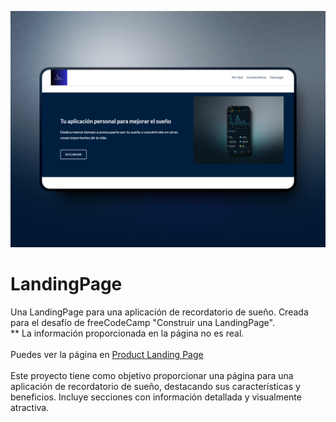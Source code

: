 ![LandingPage](images/previewlanding.png)

# LandingPage
Una LandingPage para una aplicación de recordatorio de sueño. Creada para el desafío de freeCodeCamp "Construir una LandingPage". <br/>
** La información proporcionada en la página no es real.<br/><br/>
Puedes ver la página en [Product Landing Page](https://codepen.io/GalloBruno/pen/VYZyOGL)<br/><br/>
Este proyecto tiene como objetivo proporcionar una página para una aplicación de recordatorio de sueño, destacando sus características y beneficios. Incluye secciones con información detallada y visualmente atractiva.<br/><br/>
